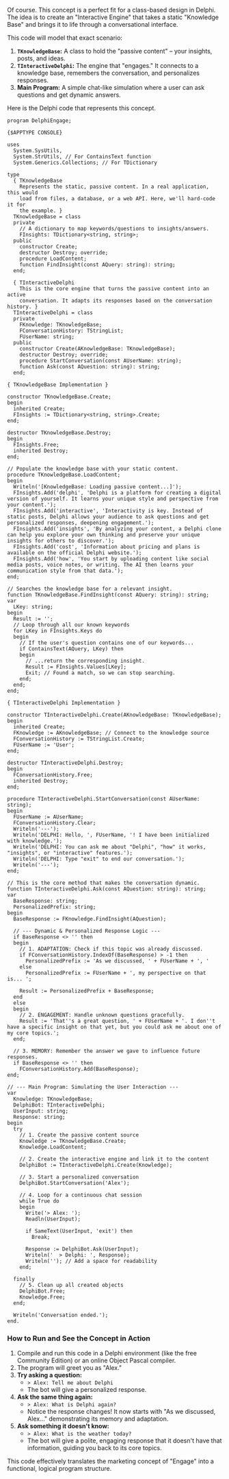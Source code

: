 Of course. This concept is a perfect fit for a class-based design in Delphi. The idea is to create an "Interactive Engine" that takes a static "Knowledge Base" and brings it to life through a conversational interface.

This code will model that exact scenario:

1.  **`TKnowledgeBase`:** A class to hold the "passive content" – your insights, posts, and ideas.
2.  **`TInteractiveDelphi`:** The engine that "engages." It connects to a knowledge base, remembers the conversation, and personalizes responses.
3.  **Main Program:** A simple chat-like simulation where a user can ask questions and get dynamic answers.

Here is the Delphi code that represents this concept.

```delphi
program DelphiEngage;

{$APPTYPE CONSOLE}

uses
  System.SysUtils,
  System.StrUtils, // For ContainsText function
  System.Generics.Collections; // For TDictionary

type
  { TKnowledgeBase
    Represents the static, passive content. In a real application, this would
    load from files, a database, or a web API. Here, we'll hard-code it for
    the example. }
  TKnowledgeBase = class
  private
    // A dictionary to map keywords/questions to insights/answers.
    FInsights: TDictionary<string, string>;
  public
    constructor Create;
    destructor Destroy; override;
    procedure LoadContent;
    function FindInsight(const AQuery: string): string;
  end;

  { TInteractiveDelphi
    This is the core engine that turns the passive content into an active
    conversation. It adapts its responses based on the conversation history. }
  TInteractiveDelphi = class
  private
    FKnowledge: TKnowledgeBase;
    FConversationHistory: TStringList;
    FUserName: string;
  public
    constructor Create(AKnowledgeBase: TKnowledgeBase);
    destructor Destroy; override;
    procedure StartConversation(const AUserName: string);
    function Ask(const AQuestion: string): string;
  end;

{ TKnowledgeBase Implementation }

constructor TKnowledgeBase.Create;
begin
  inherited Create;
  FInsights := TDictionary<string, string>.Create;
end;

destructor TKnowledgeBase.Destroy;
begin
  FInsights.Free;
  inherited Destroy;
end;

// Populate the knowledge base with your static content.
procedure TKnowledgeBase.LoadContent;
begin
  Writeln('[KnowledgeBase: Loading passive content...]');
  FInsights.Add('delphi', 'Delphi is a platform for creating a digital version of yourself. It learns your unique style and perspective from your content.');
  FInsights.Add('interactive', 'Interactivity is key. Instead of static posts, Delphi allows your audience to ask questions and get personalized responses, deepening engagement.');
  FInsights.Add('insights', 'By analyzing your content, a Delphi clone can help you explore your own thinking and preserve your unique insights for others to discover.');
  FInsights.Add('cost', 'Information about pricing and plans is available on the official Delphi website.');
  FInsights.Add('how', 'You start by uploading content like social media posts, voice notes, or writing. The AI then learns your communication style from that data.');
end;

// Searches the knowledge base for a relevant insight.
function TKnowledgeBase.FindInsight(const AQuery: string): string;
var
  LKey: string;
begin
  Result := '';
  // Loop through all our known keywords
  for LKey in FInsights.Keys do
  begin
    // If the user's question contains one of our keywords...
    if ContainsText(AQuery, LKey) then
    begin
      // ...return the corresponding insight.
      Result := FInsights.Values[LKey];
      Exit; // Found a match, so we can stop searching.
    end;
  end;
end;

{ TInteractiveDelphi Implementation }

constructor TInteractiveDelphi.Create(AKnowledgeBase: TKnowledgeBase);
begin
  inherited Create;
  FKnowledge := AKnowledgeBase; // Connect to the knowledge source
  FConversationHistory := TStringList.Create;
  FUserName := 'User';
end;

destructor TInteractiveDelphi.Destroy;
begin
  FConversationHistory.Free;
  inherited Destroy;
end;

procedure TInteractiveDelphi.StartConversation(const AUserName: string);
begin
  FUserName := AUserName;
  FConversationHistory.Clear;
  Writeln('---');
  Writeln('DELPHI: Hello, ', FUserName, '! I have been initialized with knowledge.');
  Writeln('DELPHI: You can ask me about "Delphi", "how" it works, "insights", or "interactive" features.');
  Writeln('DELPHI: Type "exit" to end our conversation.');
  Writeln('---');
end;

// This is the core method that makes the conversation dynamic.
function TInteractiveDelphi.Ask(const AQuestion: string): string;
var
  BaseResponse: string;
  PersonalizedPrefix: string;
begin
  BaseResponse := FKnowledge.FindInsight(AQuestion);

  // --- Dynamic & Personalized Response Logic ---
  if BaseResponse <> '' then
  begin
    // 1. ADAPTATION: Check if this topic was already discussed.
    if FConversationHistory.IndexOf(BaseResponse) > -1 then
      PersonalizedPrefix := 'As we discussed, ' + FUserName + ', '
    else
      PersonalizedPrefix := FUserName + ', my perspective on that is... ';

    Result := PersonalizedPrefix + BaseResponse;
  end
  else
  begin
    // 2. ENGAGEMENT: Handle unknown questions gracefully.
    Result := 'That''s a great question, ' + FUserName + '. I don''t have a specific insight on that yet, but you could ask me about one of my core topics.';
  end;

  // 3. MEMORY: Remember the answer we gave to influence future responses.
  if BaseResponse <> '' then
    FConversationHistory.Add(BaseResponse);
end;

// --- Main Program: Simulating the User Interaction ---
var
  Knowledge: TKnowledgeBase;
  DelphiBot: TInteractiveDelphi;
  UserInput: string;
  Response: string;
begin
  try
    // 1. Create the passive content source
    Knowledge := TKnowledgeBase.Create;
    Knowledge.LoadContent;

    // 2. Create the interactive engine and link it to the content
    DelphiBot := TInteractiveDelphi.Create(Knowledge);

    // 3. Start a personalized conversation
    DelphiBot.StartConversation('Alex');

    // 4. Loop for a continuous chat session
    while True do
    begin
      Write('> Alex: ');
      Readln(UserInput);

      if SameText(UserInput, 'exit') then
        Break;

      Response := DelphiBot.Ask(UserInput);
      Writeln('  > Delphi: ', Response);
      Writeln(''); // Add a space for readability
    end;

  finally
    // 5. Clean up all created objects
    DelphiBot.Free;
    Knowledge.Free;
  end;
  
  Writeln('Conversation ended.');
end.
```

### How to Run and See the Concept in Action

1.  Compile and run this code in a Delphi environment (like the free Community Edition) or an online Object Pascal compiler.
2.  The program will greet you as "Alex."
3.  **Try asking a question:**
    *   `> Alex: Tell me about Delphi`
    *   The bot will give a personalized response.
4.  **Ask the same thing again:**
    *   `> Alex: What is Delphi again?`
    *   Notice the response changes! It now starts with "As we discussed, Alex..." demonstrating its memory and adaptation.
5.  **Ask something it doesn't know:**
    *   `> Alex: What is the weather today?`
    *   The bot will give a polite, engaging response that it doesn't have that information, guiding you back to its core topics.

This code effectively translates the marketing concept of "Engage" into a functional, logical program structure.